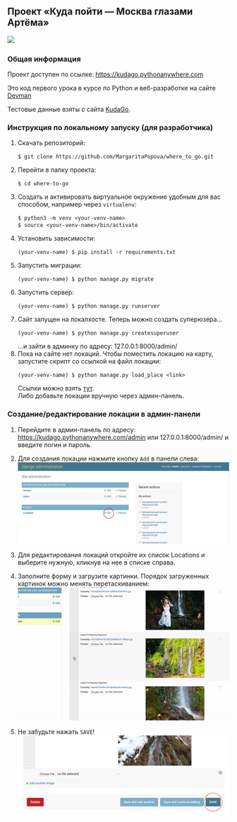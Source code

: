 ## Проект «Куда пойти — Москва глазами Артёма»    
![](static/ezgif-4-d136f2239bdc.gif)
### Общая информация   
Проект доступен по ссылке: https://kudago.pythonanywhere.com

Это код первого урока в курсе по Python и веб-разработке на сайте [Devman](https://dvmn.org)

Тестовые данные взяты с сайта [KudaGo](https://kudago.com/).

### Инструкция по локальному запуску (для разработчика)   
1. Скачать репозиторий: 
   ```
   $ git clone https://github.com/MargaritaPopova/where_to_go.git
   ```
2. Перейти в папку проекта:
   ```
   $ cd where-to-go
   ```
3. Создать и активировать виртуальное окружение удобным для вас способом, например через ```virtualenv```:
   ```
   $ python3 -m venv <your-venv-name>
   $ source <your-venv-name>/bin/activate
   ```
4. Установить зависимости:
   ```
   (your-venv-name) $ pip install -r requirements.txt
   ```
5. Запустить миграции:
    ```
   (your-venv-name) $ python manage.py migrate
   ```
6. Запустить сервер:
    ```
   (your-venv-name) $ python manage.py runserver
   ```
7. Сайт запущен на локалхосте. Теперь можно создать суперюзера...
    ```
   (your-venv-name) $ python manage.py createsuperuser
   ```
   ...и зайти в админку по адресу: 127.0.0.1:8000/admin/
8. Пока на сайте нет локаций. Чтобы поместить локацию на карту, запустите скрипт cо ссылкой на файл локации:
    ```
   (your-venv-name) $ python manage.py load_place <link>
   ```
   Ссылки можно взять [тут](links.txt).   
   Либо добавьте локации вручную через админ-панель. 

### Создание/редактирование локации в админ-панели   

1. Перейдите в админ-панель по адресу: https://kudago.pythonanywhere.com/admin или 127.0.0.1:8000/admin/ и введите логин и пароль.

1. Для создания локации нажмите кнопку ```Add``` в панели слева:
 ![](static/Screenshot%202021-02-14%20at%2000.44.17.png)
2. Для редактирования локаций откройте их список Locations и выберите нужную, кликнув на нее в списке справа. 
2. Заполните форму и загрузите картинки. Порядок загруженных картинок можно менять перетаскиванием:   
![](static/ezgif-4-d68f28a12df8.gif)
3. Не забудьте нажать ```SAVE```!
![](static/Screenshot%202021-02-14%20at%2012.52.36.png)
